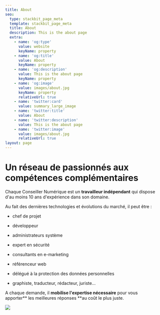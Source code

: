 ```yaml
---
title: About
seo:
  type: stackbit_page_meta
  template: stackbit_page_meta
  title: About
  description: This is the about page
  extra:
    - name: 'og:type'
      value: website
      keyName: property
    - name: 'og:title'
      value: About
      keyName: property
    - name: 'og:description'
      value: This is the about page
      keyName: property
    - name: 'og:image'
      value: images/about.jpg
      keyName: property
      relativeUrl: true
    - name: 'twitter:card'
      value: summary_large_image
    - name: 'twitter:title'
      value: About
    - name: 'twitter:description'
      value: This is the about page
    - name: 'twitter:image'
      value: images/about.jpg
      relativeUrl: true
layout: page
---
```

# Un réseau de passionnés aux compétences complémentaires

Chaque Conseiller Numérique est un **travailleur indépendant** qui dispose d'au moins 10 ans d'expérience dans son domaine.

Au fait des dernières technologies et évolutions du marché, il peut être :

*   chef de projet

*   développeur

*   administrateurs système

*   expert en sécurité

*   consultants en e-marketing

*   référenceur web

*   délégué à la protection des données personnelles

*   graphiste, traducteur, rédacteur, juriste...

A chaque demande, il **mobilise l'expertise nécessaire** pour vous apporter\*\* les meilleures réponses \*\*au coût le plus juste.

![](https://cdn.forestry.io/res2/5GxC-jGogtfXudPbbzLybTyPZIxW327xThfeVQ9wu_E/fit/512/512/sm/0/aHR0cHM6Ly9hcHAu/Zm9yZXN0cnkuaW8v/cmFpbHMvYWN0aXZl/X3N0b3JhZ2UvYmxv/YnMvZXlKZmNtRnBi/SE1pT25zaWJXVnpj/MkZuWlNJNklrSkJh/SEJDUjI1NEwyZDNQ/U0lzSW1WNGNDSTZi/blZzYkN3aWNIVnlJ/am9pWW14dllsOXBa/Q0o5ZlE9PS0tYzVj/MWIyMDY1NWM5MGYx/OGU1NTBlNDExZWZj/YjU3MmRjNWM3Y2Jh/Ni9qYW4tbWVldXMt/SGk3NE5aRFRsbHMt/dW5zcGxhc2guanBn)
